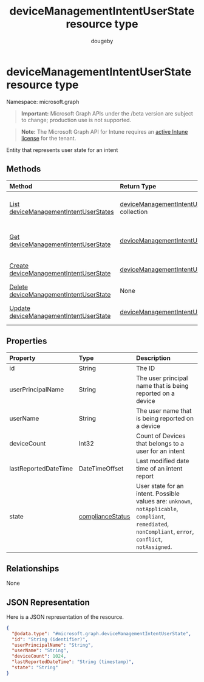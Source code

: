 ﻿---
title: "deviceManagementIntentUserState resource type"
description: "Entity that represents user state for an intent"
author: "dougeby"
localization_priority: Normal
ms.prod: "intune"
doc_type: resourcePageType
---

# deviceManagementIntentUserState resource type

Namespace: microsoft.graph

> **Important:** Microsoft Graph APIs under the /beta version are subject to change; production use is not supported.

> **Note:** The Microsoft Graph API for Intune requires an [active Intune license](https://go.microsoft.com/fwlink/?linkid=839381) for the tenant.

Entity that represents user state for an intent

## Methods

| Method                                                                                                         | Return Type                                                                                                       | Description                                                                                                                                              |
| :------------------------------------------------------------------------------------------------------------- | :---------------------------------------------------------------------------------------------------------------- | :------------------------------------------------------------------------------------------------------------------------------------------------------- |
| [List deviceManagementIntentUserStates](../api/intune-deviceintent-devicemanagementintentuserstate-list.md)    | [deviceManagementIntentUserState](../resources/intune-deviceintent-devicemanagementintentuserstate.md) collection | List properties and relationships of the [deviceManagementIntentUserState](../resources/intune-deviceintent-devicemanagementintentuserstate.md) objects. |
| [Get deviceManagementIntentUserState](../api/intune-deviceintent-devicemanagementintentuserstate-get.md)       | [deviceManagementIntentUserState](../resources/intune-deviceintent-devicemanagementintentuserstate.md)            | Read properties and relationships of the [deviceManagementIntentUserState](../resources/intune-deviceintent-devicemanagementintentuserstate.md) object.  |
| [Create deviceManagementIntentUserState](../api/intune-deviceintent-devicemanagementintentuserstate-create.md) | [deviceManagementIntentUserState](../resources/intune-deviceintent-devicemanagementintentuserstate.md)            | Create a new [deviceManagementIntentUserState](../resources/intune-deviceintent-devicemanagementintentuserstate.md) object.                              |
| [Delete deviceManagementIntentUserState](../api/intune-deviceintent-devicemanagementintentuserstate-delete.md) | None                                                                                                              | Deletes a [deviceManagementIntentUserState](../resources/intune-deviceintent-devicemanagementintentuserstate.md).                                        |
| [Update deviceManagementIntentUserState](../api/intune-deviceintent-devicemanagementintentuserstate-update.md) | [deviceManagementIntentUserState](../resources/intune-deviceintent-devicemanagementintentuserstate.md)            | Update the properties of a [deviceManagementIntentUserState](../resources/intune-deviceintent-devicemanagementintentuserstate.md) object.                |

## Properties

| Property             | Type                                                               | Description                                                                                                                                               |
| :------------------- | :----------------------------------------------------------------- | :-------------------------------------------------------------------------------------------------------------------------------------------------------- |
| id                   | String                                                             | The ID                                                                                                                                                    |
| userPrincipalName    | String                                                             | The user principal name that is being reported on a device                                                                                                |
| userName             | String                                                             | The user name that is being reported on a device                                                                                                          |
| deviceCount          | Int32                                                              | Count of Devices that belongs to a user for an intent                                                                                                     |
| lastReportedDateTime | DateTimeOffset                                                     | Last modified date time of an intent report                                                                                                               |
| state                | [complianceStatus](../resources/intune-shared-compliancestatus.md) | User state for an intent. Possible values are: `unknown`, `notApplicable`, `compliant`, `remediated`, `nonCompliant`, `error`, `conflict`, `notAssigned`. |

## Relationships

None

## JSON Representation

Here is a JSON representation of the resource.

<!-- {
  "blockType": "resource",
  "keyProperty": "id",
  "@odata.type": "microsoft.graph.deviceManagementIntentUserState"
}
-->

```json
{
  "@odata.type": "#microsoft.graph.deviceManagementIntentUserState",
  "id": "String (identifier)",
  "userPrincipalName": "String",
  "userName": "String",
  "deviceCount": 1024,
  "lastReportedDateTime": "String (timestamp)",
  "state": "String"
}
```

